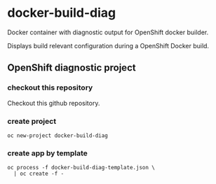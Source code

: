 # docker-build-diag
Docker container with diagnostic output for OpenShift docker builder.

Displays build relevant configuration during a OpenShift Docker build.

## OpenShift diagnostic project

### checkout this repository
Checkout this github repository.

### create project
`oc new-project docker-build-diag`

### create app by template
```
oc process -f docker-build-diag-template.json \
  | oc create -f -
```
